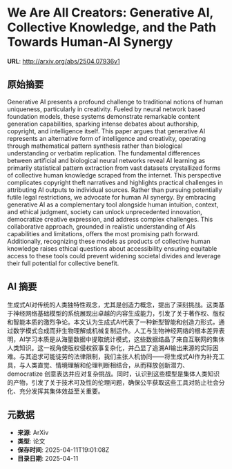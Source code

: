 # We Are All Creators: Generative AI, Collective Knowledge, and the Path Towards Human-AI Synergy

**URL**: http://arxiv.org/abs/2504.07936v1

## 原始摘要

Generative AI presents a profound challenge to traditional notions of human
uniqueness, particularly in creativity. Fueled by neural network based
foundation models, these systems demonstrate remarkable content generation
capabilities, sparking intense debates about authorship, copyright, and
intelligence itself. This paper argues that generative AI represents an
alternative form of intelligence and creativity, operating through mathematical
pattern synthesis rather than biological understanding or verbatim replication.
The fundamental differences between artificial and biological neural networks
reveal AI learning as primarily statistical pattern extraction from vast
datasets crystallized forms of collective human knowledge scraped from the
internet. This perspective complicates copyright theft narratives and
highlights practical challenges in attributing AI outputs to individual
sources. Rather than pursuing potentially futile legal restrictions, we
advocate for human AI synergy. By embracing generative AI as a complementary
tool alongside human intuition, context, and ethical judgment, society can
unlock unprecedented innovation, democratize creative expression, and address
complex challenges. This collaborative approach, grounded in realistic
understanding of AIs capabilities and limitations, offers the most promising
path forward. Additionally, recognizing these models as products of collective
human knowledge raises ethical questions about accessibility ensuring equitable
access to these tools could prevent widening societal divides and leverage
their full potential for collective benefit.


## AI 摘要

生成式AI对传统的人类独特性观念，尤其是创造力概念，提出了深刻挑战。这类基于神经网络基础模型的系统展现出卓越的内容生成能力，引发了关于著作权、版权和智能本质的激烈争论。本文认为生成式AI代表了一种新型智能和创造力形式，通过数学模式合成而非生物理解或机械复制运作。人工与生物神经网络的根本差异表明，AI学习本质是从海量数据中提取统计模式，这些数据结晶了来自互联网的集体人类知识。这一视角使版权侵权叙事复杂化，并凸显了追溯AI输出来源的实际困难。与其追求可能徒劳的法律限制，我们主张人机协同——将生成式AI作为补充工具，与人类直觉、情境理解和伦理判断相结合，从而释放创新潜力、 democratize 创意表达并应对复杂挑战。同时，认识到这些模型是集体人类知识的产物，引发了关于技术可及性的伦理问题，确保公平获取这些工具对防止社会分化、充分发挥其集体效益至关重要。

## 元数据

- **来源**: ArXiv
- **类型**: 论文
- **保存时间**: 2025-04-11T19:01:08Z
- **目录日期**: 2025-04-11
